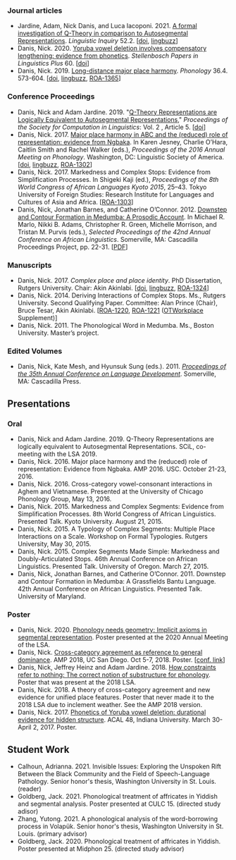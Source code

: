 ### Journal articles

* Jardine, Adam, Nick Danis, and Luca Iacoponi. 2021. [A formal investigation of Q-Theory in comparison to Autosegmental Representations](https://www.mitpressjournals.org/doi/abs/10.1162/ling_a_00376). *Linguistic Inquiry* 52.2. [[doi](https://doi.org/10.1162/ling_a_00376), [lingbuzz]()]
* Danis, Nick. 2020. [Yoruba vowel deletion involves compensatory lengthening: evidence from phonetics](https://spilplus.journals.ac.za/pub/article/view/753). *Stellenbosch Papers in Linguistics Plus* 60. [[doi](https://doi.org/10.5842/60-0-753)]
* Danis, Nick. 2019. [Long-distance major place harmony](https://www.cambridge.org/core/journals/phonology/article/abs/longdistance-major-place-harmony/7620003BF480A83F2C0A3B604989B62F). *Phonology* 36.4. 573-604.  [[doi](https://doi.org/10.1017/S0952675719000307), [lingbuzz](https://ling.auf.net/lingbuzz/004988), [ROA-1365](http://roa.rutgers.edu/content/article/files/1804_danis_1.pdf)]

### Conference Proceedings

* Danis, Nick and Adam Jardine. 2019. "[Q-Theory Representations are Logically Equivalent to Autosegmental Representations](https://scholarworks.umass.edu/scil/vol2/iss1/5)," *Proceedings of the Society for Computation in Linguistics*: Vol. 2 , Article 5. [[doi](https://doi.org/10.7275/tvj1-k306)]
* Danis, Nick. 2017. [Major place harmony in ABC and the (reduced) role of representation: evidence from Ngbaka](http://journals.linguisticsociety.org/proceedings/index.php/amphonology/article/view/3980). In Karen Jesney, Charlie O’Hara, Caitlin Smith and Rachel Walker (eds.), *Proceedings of the 2016 Annual Meeting on Phonology*. Washington, DC: Linguistic Society of America. [[doi](http://dx.doi.org/10.3765/amp.v4i0.3980), [lingbuzz](https://ling.auf.net/lingbuzz/003299), [ROA-1302](http://roa.rutgers.edu/article/view/1607)]
* Danis, Nick. 2017. Markedness and Complex Stops: Evidence from Simplification Processes. In Shigeki Kaji (ed.), *Proceedings of the 8th World Congress of African Languages Kyoto 2015*, 25–43. Tokyo University of Foreign Studies: Research Institute for Languages and Cultures of Asia and Africa. [[ROA-1303](http://roa.rutgers.edu/article/view/1609)]
* Danis, Nick, Jonathan Barnes, and Catherine O’Connor. 2012. [Downstep and Contour Formation in Medumba: A Prosodic Account](http://www.lingref.com/cpp/acal/42/abstract2755.html). In Michael R. Marlo, Nikki B. Adams, Christopher R. Green, Michelle Morrison, and Tristan M. Purvis (eds.), *Selected Proceedings of the 42nd Annual Conference on African Linguistics*. Somerville, MA: Cascadilla Proceedings Project, pp. 22-31. [[PDF](http://www.lingref.com/cpp/acal/42/paper2755.pdf)]

### Manuscripts

* Danis, Nick. 2017. *Complex place and place identity*. PhD Dissertation, Rutgers University. Chair: Akin Akinlabi. [[doi](https://doi.org/doi:10.7282/T38055PH), [lingbuzz](https://ling.auf.net/lingbuzz/003693), [ROA-1324](http://roa.rutgers.edu/article/view/1695)]
* Danis, Nick. 2014. Deriving Interactions of Complex Stops. Ms., Rutgers University. Second Qualifying Paper. Committee: Alan Prince (Chair), Bruce Tesar, Akin Akinlabi. [[ROA-1220](http://roa.rutgers.edu/article/view/1362), [ROA-1221](http://roa.rutgers.edu/article/view/1363) ([OTWorkplace](https://sites.google.com/site/otworkplace/) Supplement)]
* Danis, Nick. 2011. The Phonological Word in Medumba. Ms., Boston University. Master’s project.

### Edited Volumes

* Danis, Nick, Kate Mesh, and Hyunsuk Sung (eds.). 2011. [*Proceedings of the 35th Annual Conference on Language Development*](http://www.cascadilla.com/bucld35toc.html). Somerville, MA: Cascadilla Press.

## Presentations

### Oral

* Danis, Nick and Adam Jardine. 2019. Q-Theory Representations are logically equivalent to Autosegmental Representations. SCiL, co-meeting with the LSA 2019. 
* Danis, Nick. 2016. Major place harmony and the (reduced) role of representation: Evidence from Ngbaka. AMP 2016. USC. October 21-23, 2016.
* Danis, Nick. 2016. Cross-category vowel-consonant interactions in Aghem and Vietnamese. Presented at the University of Chicago Phonology Group, May 13, 2016.
* Danis, Nick. 2015. Markedness and Complex Segments: Evidence from Simplification Processes. 8th World Congress of African Linguistics. Presented Talk. Kyoto University. August 21, 2015.
* Danis, Nick. 2015. A Typology of Complex Segments: Multiple Place Interactions on a Scale. Workshop on Formal Typologies. Rutgers University, May 30, 2015.
* Danis, Nick. 2015. Complex Segments Made Simple: Markedness and Doubly-Articulated Stops. 46th Annual Conference on African Linguistics. Presented Talk. University of Oregon. March 27, 2015.
* Danis, Nick, Jonathan Barnes, and Catherine O’Connor. 2011. Downstep and Contour Formation in Medumba: A Grassfields Bantu Language. 42th Annual Conference on African Linguistics. Presented Talk. University of Maryland.

### Poster

* Danis, Nick. 2020. [Phonology needs geometry: Implicit axioms in segmental representation](/assets/posters/danis2020-lsa-poster.pdf). Poster presented at the 2020 Annual Meeting of the LSA. 
* Danis, Nick. [Cross-category agreement as reference to general dominance](/assets/posters/danis2018-amp-poster.pdf). AMP 2018, UC San Diego. Oct 5-7, 2018. Poster. [[conf. link](http://phonology.ucsd.edu/wp-content/uploads/sites/54/2018/10/Danis-poster.pdf)]
* Danis, Nick, Jeffrey Heinz and Adam Jardine. 2018. [How constraints refer to nothing: The correct notion of substructure for phonology](/assets/posters/danis-et-al2018-lsa-poster.pdf). Poster that was present at the 2018 LSA. 
* Danis, Nick. 2018. A theory of cross-category agreement and new evidence for unified place features. Poster that never made it to the 2018 LSA due to inclement weather. See the AMP 2018 version.
* Danis, Nick. 2017. [Phonetics of Yoruba vowel deletion: durational evidence for hidden structure](/assets/posters/danis2017-acal48-poster.pdf). ACAL 48, Indiana University. March 30-April 2, 2017. Poster.

## Student Work

* Calhoun, Adrianna. 2021. Invisible Issues: Exploring the Unspoken Rift Between the Black Community and the Field of Speech-Language Pathology. Senior honor's thesis, Washington University in St. Louis. (reader)
* Goldberg, Jack. 2021. Phonological treatment of affricates in Yiddish and segmental analysis. Poster presented at CULC 15. (directed study adisor)
* Zhang, Yutong. 2021. A phonological analysis of the word-borrowing process in Volapük. Senior honor's thesis, Washington University in St. Louis. (primary advisor)
* Goldberg, Jack. 2020. Phonological treatment of affricates in Yiddish. Poster presented at Midphon 25. (directed study advisor)